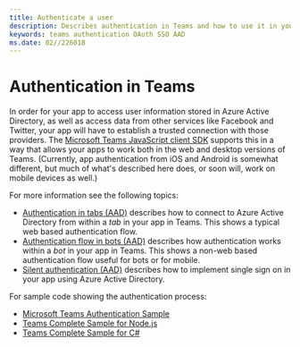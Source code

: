 ```yaml
---
title: Authenticate a user
description: Describes authentication in Teams and how to use it in your apps
keywords: teams authentication OAuth SSO AAD
ms.date: 02//226018
---
```

# Authentication in Teams

In order for your app to access user information stored in Azure Active Directory, as well as access data from other services like Facebook and Twitter, your app will have to establish a trusted connection with those providers. The [Microsoft Teams JavaScript client SDK](https://docs.microsoft.com/en-us/javascript/api/overview/msteams-client) supports this in a way that allows your apps to work both in the web and desktop versions of Teams. (Currently, app authentication from iOS and Android is somewhat different, but much of what's described here does, or soon will, work on mobile devices as well.)

For more information see the following topics:

* [Authentication in tabs (AAD)](~/concepts/authentication/auth-tab) describes how to connect to Azure Active Directory from within a *tab* in your app in Teams. This shows a typical web based authentication flow.
* [Authentication flow in bots (AAD)](~/concepts/authentication/auth-flow) describes how authentication works within a *bot* in your app in Teams. This shows a non-web based authentication flow useful for bots or for mobile.
* [Silent authentication (AAD)](~/concepts/authentication/auth-silent) describes how to implement single sign on in your app using Azure Active Directory.

For sample code showing the authentication process:

* [Microsoft Teams Authentication Sample](https://github.com/OfficeDev/microsoft-teams-sample-auth-node)
* [Teams Complete Sample for Node.js](https://github.com/OfficeDev/microsoft-teams-sample-complete-node)
* [Teams Complete Sample for C#](https://github.com/OfficeDev/microsoft-teams-sample-complete-csharp)
